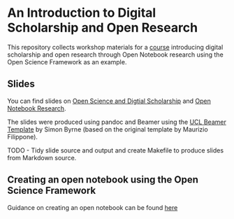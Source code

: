 # An Introduction to Digital Scholarship and Open Research

This repository collects workshop materials for a [course](http://www.ucl.ac.uk/hr/od/rdp/odid/) introducing digital scholarship and open research through Open Notebook research using the Open Science Framework as an example. 

## Slides

You can find slides on [Open Science and Digtial Scholarship](https://github.com/davanstrien/Introduction-to-Digital-Scholarship-and-Open-Research/blob/master/open-science-slides.pdf) and [Open Notebook Research](https://github.com/davanstrien/Introduction-to-Digital-Scholarship-and-Open-Research/blob/master/open-notebook-slides.pdf). 

The slides were produced using pandoc and Beamer using the [UCL Beamer Template](https://github.com/UCL/ucl-beamer) by Simon Byrne (based on the original template by Maurizio Filippone). 

TODO - Tidy slide source and output and create Makefile to produce slides from Markdown source. 

## Creating an open notebook using the Open Science Framework

Guidance on creating an open notebook can be found [here](https://github.com/davanstrien/Introduction-to-Digital-Scholarship-and-Open-Research/blob/master/Open-Science-Framework.md)


